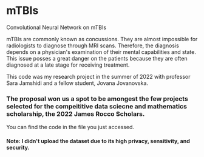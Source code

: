 # mTBIs
Convolutional Neural Network on mTBIs

mTBIs are commonly known as concussions. They are almost impossible for radiologists to diagnose through MRI scans. Therefore, the diagnosis depends on a physician's examination of their mental capabilities and state.
This issue posses a great danger on the patients because they are often diagnosed at a late stage for receiving treatment.

This code was my research project in the summer of 2022 with professor Sara Jamshidi and a fellow student, Jovana Jovanovska. 

### The proposal won us a spot to be amongest the few projects selected for the compeititive data sciecne and mathematics scholarship, the 2022 James Rocco Scholars.

You can find the code in the file you just accessed. 
#### Note: I didn't upload the dataset due to its high privacy, sensitivity, and security.
